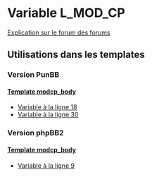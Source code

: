 # Variable L_MOD_CP
[Explication sur le forum des forums](http://forum.forumactif.com/t294113-listing-des-variables#L_MOD_CP)
## Utilisations dans les templates
### Version PunBB
#### [Template modcp_body](punbb/modcp_body.md)
* [Variable à la ligne 18](../punbb/modcp_body.tpl#L18)
* [Variable à la ligne 30](../punbb/modcp_body.tpl#L30)
### Version phpBB2
#### [Template modcp_body](subsilver/modcp_body.md)
* [Variable à la ligne 9](../subsilver/modcp_body.tpl#L9)